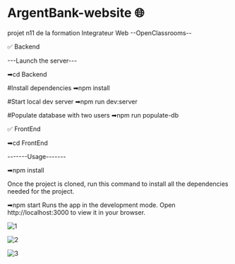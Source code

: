 # ArgentBank-website 🌐
projet n11 de la formation Integrateur Web  --OpenClassrooms--

✅ Backend

---Launch the server---

➡cd Backend

#Install dependencies
➡npm install

#Start local dev server
➡npm run dev:server

#Populate database with two users
➡npm run populate-db

✅ FrontEnd

➡cd FrontEnd

-------Usage-------

➡npm install

Once the project is cloned, run this command to install all the dependencies needed for the project.

➡npm start
Runs the app in the development mode. Open http://localhost:3000 to view it in your browser.

![1](https://user-images.githubusercontent.com/76797190/224700030-1569011f-bc80-4bab-a0fb-1c03ce1df97e.PNG)

![2](https://user-images.githubusercontent.com/76797190/224700217-979567f5-1228-4003-802f-36ef375bca86.PNG)

![3](https://user-images.githubusercontent.com/76797190/224700287-8373ef5a-44f6-436d-a425-931a4bbb44be.PNG)

